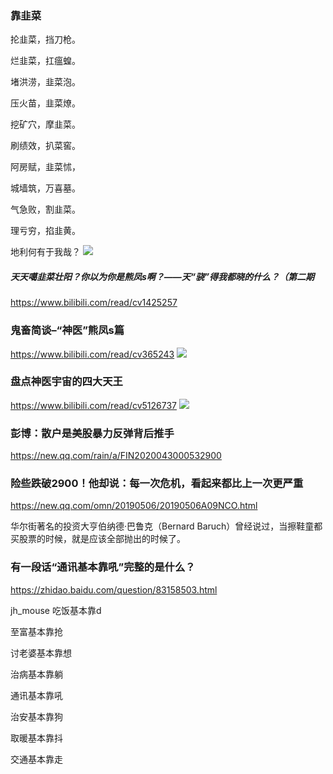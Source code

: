 ### 靠韭菜
抡韭菜，挡刀枪。

烂韭菜，扛瘟蝗。

堵洪涝，韭菜泡。

压火苗，韭菜燎。

挖矿穴，摩韭菜。

刷绩效，扒菜窖。

阿房赋，韭菜怵，

城墙筑，万喜墓。

气急败，割韭菜。

理亏穷，掐韭黄。

地利何有于我哉？
![](https://i0.hdslb.com/bfs/article/6a4a1cfecb4d9ceba7ba64bc32147c8ba2dca48a.jpg)
##### 天天噶韭菜壮阳？你以为你是熊凤s啊？——天“骁”得我都晓的什么？（第二期
https://www.bilibili.com/read/cv1425257

### 鬼畜简谈–“神医”熊凤s篇
https://www.bilibili.com/read/cv365243
![](https://i0.hdslb.com/bfs/article/22a01eba8d73c2552a7a061f40f2a96aa89ab67e.jpg)

### 盘点神医宇宙的四大天王
https://www.bilibili.com/read/cv5126737
![](https://i0.hdslb.com/bfs/article/d7645e5eae10322e80e34998c1a3560349520386.jpg)

### 彭博：散户是美股暴力反弹背后推手
https://new.qq.com/rain/a/FIN2020043000532900

### 险些跌破2900！他却说：每一次危机，看起来都比上一次更严重
https://new.qq.com/omn/20190506/20190506A09NCO.html

华尔街著名的投资大亨伯纳德·巴鲁克（Bernard Baruch）曾经说过，当擦鞋童都买股票的时候，就是应该全部抛出的时候了。

### 有一段话“通讯基本靠吼”完整的是什么？
https://zhidao.baidu.com/question/83158503.html

jh_mouse
吃饭基本靠d

至富基本靠抢

讨老婆基本靠想

治病基本靠躺

通讯基本靠吼

治安基本靠狗

取暖基本靠抖

交通基本靠走
